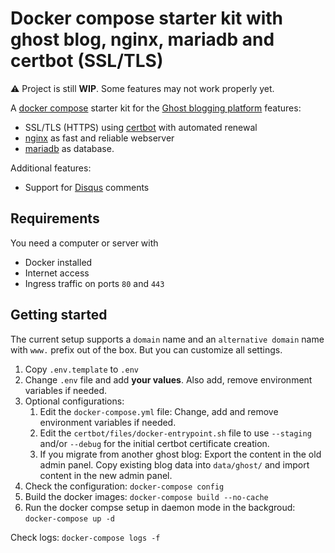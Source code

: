 # Docker compose starter kit with ghost blog, nginx, mariadb and certbot (SSL/TLS)

:warning: Project is still **WIP**. Some features may not work properly yet.

A [docker compose](https://docs.docker.com/compose/) starter kit for the [Ghost blogging platform](https://github.com/TryGhost/Ghost) features:
- SSL/TLS (HTTPS) using [certbot](https://certbot.eff.org/) with automated renewal
- [nginx](https://www.nginx.com/) as fast and reliable webserver
- [mariadb](https://mariadb.org/) as database.

Additional features:
- Support for [Disqus](https://disqus.com/) comments

## Requirements
You need a computer or server with
- Docker installed
- Internet access
- Ingress traffic on ports `80` and `443`

## Getting started

The current setup supports a `domain` name and an `alternative domain` name with `www.` prefix out of the box. But you can customize all settings.

1. Copy `.env.template` to `.env`
2. Change `.env` file and add **your values**. Also add, remove environment variables if needed.
3. Optional configurations:
   1. Edit the `docker-compose.yml` file: Change, add and remove environment variables if needed.
   2. Edit the `certbot/files/docker-entrypoint.sh` file to use `--staging` and/or `--debug` for the initial certbot certificate creation.
   3. If you migrate from another ghost blog: Export the content in the old admin panel. Copy existing blog data into `data/ghost/` and import content in the new admin panel.
5. Check the configuration: `docker-compose config`
6. Build the docker images: `docker-compose build --no-cache`
7. Run the docker compse setup in daemon mode in the backgroud: `docker-compose up -d`

Check logs: `docker-compose logs -f`

